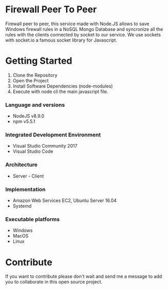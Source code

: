 # Firewall Peer To Peer
Firewall peer to peer, this service made with Node.JS allows to save Windows firewall rules in a NoSQL Mongo Database and syncronize all the rules with the clients connected by socket to our service. 
We use sockets with socket.io a famous socket library for Javascript.

# Getting Started
1.  Clone the Repository
2.  Open the Project
3.	Install Software Dependencies (node-modules)
4.  Execute with node cli the main javascript file.

### Language and versions
* NodeJS v8.9.0
* npm v5.5.1

### Integrated Development Environment
* Visual Studio Community 2017
* Visual Studio Code

### Architecture
* Server - Client

### Implementation
* Amazon Web Services EC2, Ubuntu Server 16.04
* Systemd

### Executable platforms
* Windows
* MacOS
* Linux

# Contribute
If you want to contribute please don't wait and send me a message to add you to collaborate in this open source project.

